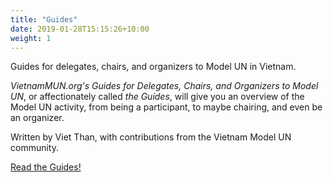 ```yaml
---
title: "Guides"
date: 2019-01-28T15:15:26+10:00
weight: 1
---
```


Guides for delegates, chairs, and organizers to Model UN in Vietnam.

<!--break-->

_VietnamMUN.org's Guides for Delegates, Chairs, and Organizers to Model UN_, or affectionately called _the Guides_, will give you an overview of the Model UN activity, from being a participant, to maybe chairing, and even be an organizer.

Written by Viet Than, with contributions from the Vietnam Model UN community.

[Read the Guides!](https://guides.vietnammun.org/)
